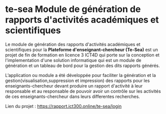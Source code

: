 # te-sea Module de génération de rapports d'activités académiques et scientifiques
Le module de génération des rapports d'activités académiques et scientifiques pour la **Plateforme d'enseignant-chercheur (Te-Sea)** est un projet de fin de formation en licence 3 ICT4D qui porte sur la conception et l'implementation d'une solution informatique qui est un module de génération et un tableau de bord pour la gestion des dits rapports générés.

L’application ou module a été développée pour faciliter la génération et la gestion(visualisation,suppression et impression) des rapports pour les enseignants-chercheur devant produire un rapport d'activité à leur responsable et au responsable de pouvoir avoir un contrôle sur les activités de ces enseignants-chercheur dans leurs differentes recherches.

Lien du projet : https://rapport.ict300.online/te-sea/login

